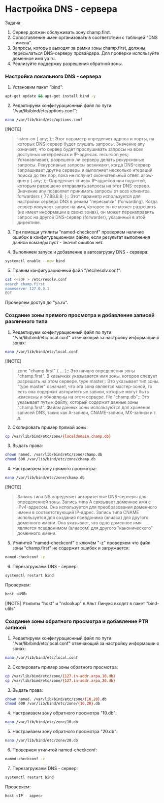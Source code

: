 # Настройка DNS - сервера

Задача:
1. Сервер должен обслуживать зону champ.first.
2. Сопоставление имен организовать в соответствии с таблицей "DNS - имена".
3. Запросы, которые выходят за рамки зоны champ.first, должны пересылаться DNS-серверу провайдера. Для проверки используйте доменное имя ya.ru.
4. Реализуйте поддержку разрешения обратной зоны.


### Настройка локального DNS - сервера
1. Установим пакет "bind":

``` bash
apt-get update && apt-get install bind -y
```

2. Редактируем конфигурационный файл по пути "/var/lib/bind/etc/options.conf":

``` bash
nano /var/lib/bind/etc/options.conf
```

[!NOTE] 
>listen-on { any; };: Этот параметр определяет адреса и порты, на которых DNS-сервер будет слушать запросы. Значение any означает, что сервер будет прослушивать запросы на всех доступных интерфейсах и IP-адресах.
>recursion yes;: Устанавливает, разрешено ли серверу делать рекурсивные запросы. Рекурсивные запросы возникают, когда DNS-сервер запрашивает другие серверы и выполняет несколько итераций поиска до тех пор, пока не получит окончательный ответ.
>allow-query { any; };: Определяет список IP-адресов или подсетей, которым разрешено отправлять запросы на этот DNS-сервер. Значение any позволяет принимать запросы от всех клиентов.
>forwarders { 77.88.8.8; };: Этот параметр используется для настройки сервера DNS в режим "пересылки" (forwarding). Когда сервер получает запрос на имя, которое он не может разрешить (не имеет информации в своих зонах), он может перенаправить запрос на другой DNS-сервер (forwarder), указанный в этой директиве.

3. При помощи утилиты "named-checkconf" проверяем наличие ошибок в конфигурационном файле, если результат выполнения данной команды пуст - значит ошибок нет.

4. Выполняем запуск и добавление в автозагрузку DNS - сервера:

``` bash
systemctl enable --now bind
```

5. Правим конфигурационный файл "/etc/resolv.conf":

``` bash
cat <<EOF > /etc/resolv.conf
search champ.first
nameserver 127.0.0.1
EOF
``` 

Проверяем доступ до "ya.ru".


### Создание зоны прямого просмотра и добавление записей различного типа
1. Редактируем конфигурационный файл по пути "/var/lib/bind/etc/local.conf" отвечающий за настройку информации о зонах:

``` bash
nano /var/lib/bind/etc/local.conf
```

[!NOTE]
>zone "champ.first" { ... };: Это начало определения зоны "champ.first". В кавычках указывается имя зоны, которое следует разрешать на этом сервере.
>type master;: Это указывает тип зоны. "type master" означает, что эта зона является мастер-зоной, то есть она содержит авторитетные записи, которые могут быть изменены и обновлены на этом сервере.
>file "champ.db";: Это указывает путь к файлу, который содержит данные зоны "champ.first". Файлы данных зоны используются для хранения записей DNS, таких как A-записи, CNAME-записи, MX-записи и т. д.

2. Скопировать пример прямой зоны:

``` bash
cp /var/lib/bind/etc/zone/{localdomain,champ.db}
```

3. Выдать права:

``` bash
chown named. /var/lib/bind/etc/zone/champ.db
chmod 600 /var/lib/bind/etc/zone/champ.db
```

4. Настраиваем зону прямого просмотра:

``` bash
nano /var/lib/bind/etc/zone/champ.db
```

[!NOTE]
>Запись типа NS определяет авторитетные DNS-серверы для определенной зоны.
>Запись типа A связывает доменное имя с IPv4-адресом. Она используется для преобразования доменного имени в соответствующий IP-адрес.
>Запись типа CNAME используется для создания псевдонима (алиаса) для другого доменного имени. Она указывает, что одно доменное имя является псевдонимом (алиасом) для другого "канонического" доменного имени.

5. Утилитой "named-checkconf" с ключём "-z" проверяем что файл зоны "champ.first" не содержит ошибок и загружается:

``` bash
named-checkconf -z
```

6. Перезагружаем DNS - сервер:

``` bash
systemctl restart bind
```

Проверяем:

``` bash
host <ИМЯ>
```

[!NOTE]
Утилиты "host" и "nslookup" в Альт Линукс входят в пакет "bind-utils"


### Создание зоны обратного просмотра и добавление PTR записей
1. Редактируем конфигурационный файл по пути "/var/lib/bind/etc/local.conf" отвечающий за настройку информации о зонах:

``` bash
nano /var/lib/bind/etc/local.conf
```

2. Скопировать пример зоны обратного просмотра:

``` bash
cp /var/lib/bind/etc/zone/{127.in-addr.arpa,10.db}
cp /var/lib/bind/etc/zone/{127.in-addr.arpa,20.db}
```

3. Выдать права:

``` bash
chown named. /var/lib/bind/etc/zone/{10,20}.db
chmod 600 /var/lib/bind/etc/zone/{10,20}.db
```

4. Настраиваем зону обратного просмотра "10.db":

``` bash
nano /var/lib/bind/etc/zone/10.db
```

5. Настраиваем зону обратного просмотра "20.db":

``` bash
nano /var/lib/bind/etc/zone/20.db
```

6. Проверяем утилитой named-checkconf:

``` bash
named-checkconf -z
```

7. Перезагружаем DNS - сервер:

``` bash
systemctl restart bind
```

Проверяем:

``` bash
host <IP - адрес>
```
